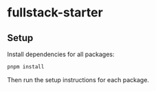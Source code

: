 # fullstack-starter

## Setup

Install dependencies for all packages:

```bash
pnpm install
```

Then run the setup instructions for each package.
